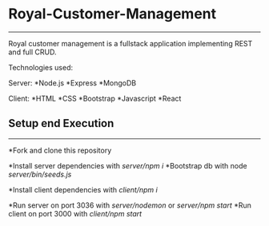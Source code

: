 <h1>Royal-Customer-Management</h1>
<hr />

Royal customer management is a fullstack application 
implementing REST and full CRUD. 

Technologies used:

Server:
*Node.js
*Express
*MongoDB

Client:
*HTML 
*CSS
*Bootstrap
*Javascript
*React

<h2>Setup end Execution</h2>
<hr />

*Fork and clone this repository

*Install server dependencies with <i>server/npm i</i>
*Bootstrap db with node <i>server/bin/seeds.js</i>

*Install client dependencies with <i>client/npm i</i>

*Run server on port 3036 with <i>server/nodemon</i> or <i>server/npm start</i>
*Run client on port 3000 with <i>client/npm start</i>
